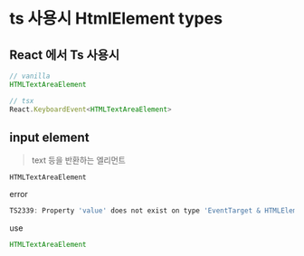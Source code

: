# ts 사용시 HtmlElement types

## React 에서 Ts 사용시

```js
// vanilla
HTMLTextAreaElement

// tsx
React.KeyboardEvent<HTMLTextAreaElement>
```

## input element

> text 등을 반환하는 엘리먼트

`HTMLTextAreaElement`

error
```js
TS2339: Property 'value' does not exist on type 'EventTarget & HTMLElement'.
```

use
```js
HTMLTextAreaElement
```